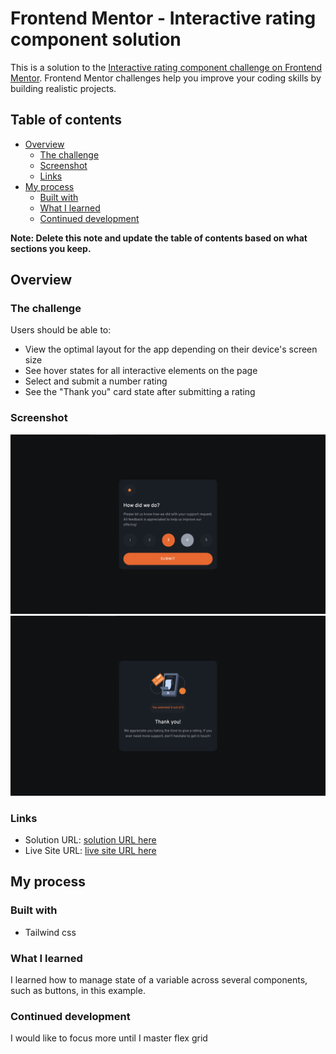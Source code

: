 # Frontend Mentor - Interactive rating component solution

This is a solution to the [Interactive rating component challenge on Frontend Mentor](https://www.frontendmentor.io/challenges/interactive-rating-component-koxpeBUmI). Frontend Mentor challenges help you improve your coding skills by building realistic projects. 

## Table of contents

- [Overview](#overview)
  - [The challenge](#the-challenge)
  - [Screenshot](#screenshot)
  - [Links](#links)
- [My process](#my-process)
  - [Built with](#built-with)
  - [What I learned](#what-i-learned)
  - [Continued development](#continued-development)


**Note: Delete this note and update the table of contents based on what sections you keep.**

## Overview

### The challenge

Users should be able to:

- View the optimal layout for the app depending on their device's screen size
- See hover states for all interactive elements on the page
- Select and submit a number rating
- See the "Thank you" card state after submitting a rating

### Screenshot

![](./Screenshot.png)
![](./Screenshot-thank.png)

### Links

- Solution URL: [solution URL here](https://github.com/Leozaur1808/interactive-rating-component-main)
- Live Site URL: [live site URL here](https://github.com/Leozaur1808/interactive-rating-component-main/)

## My process

### Built with

- Tailwind css


### What I learned

I learned how to manage state of a variable across several components, such as buttons, in this example.

### Continued development

I would like to focus more until I master flex grid







